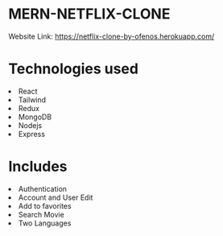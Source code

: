 # MERN-NETFLIX-CLONE

Website Link: https://netflix-clone-by-ofenos.herokuapp.com/

# Technologies used
<li>React</li>
<li>Tailwind</li>
<li>Redux</li>
<li>MongoDB</li>
<li>Nodejs</li>
<li>Express</li>

# Includes
<li>Authentication</li>
<li>Account and User Edit</li>
<li>Add to favorites</li>
<li>Search Movie</li>
<li>Two Languages</li>
